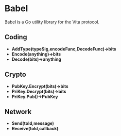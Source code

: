 # Babel

Babel is a Go utility library for the Vita protocol.

## Coding

* **AddType(typeSig,encodeFunc,DecodeFunc)->bits**
* **Encode(anything)->bits**
* **Decode(bits)->anything**

## Crypto

* **PubKey.Encrypt(bits)->bits**
* **PriKey.Decrypt(bits)->bits**
* **PriKey.Pub()->PubKey**

## Network

* **Send(toId,message)**
* **Receive(toId,callback)**
